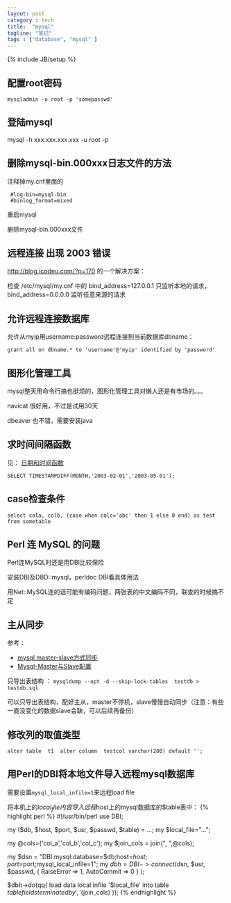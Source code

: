 ```yaml
---
layout: post
category : tech
title:  "mysql"
tagline: "笔记"
tags : ["database", "mysql" ] 
---
```

{% include JB/setup %}

## 配置root密码

``mysqladmin -u root -p 'somepasswd'``

## 登陆mysql

mysql -h xxx.xxx.xxx.xxx -u root -p

## 删除mysql-bin.000xxx日志文件的方法

注释掉my.cnf里面的

     #log-bin=mysql-bin
     #binlog_format=mixed
 
重启mysql
 
删除mysql-bin.000xxx文件

## 远程连接 出现 2003 错误

http://blog.icodeu.com/?p=170 的一个解决方案：

检查 /etc/mysql/my.cnf 中的 bind_address=127.0.0.1 只监听本地的请求，bind_address=0.0.0.0 监听任意来源的请求

## 允许远程连接数据库

允许从myip用username:password远程连接到当前数据库dbname：

``grant all on dbname.* to 'username'@'myip' identified by 'password'``

## 图形化管理工具

mysql整天用命令行搞也挺烦的，图形化管理工具对懒人还是有市场的。。。

navicat 很好用，不过是试用30天

dbeaver 也不错，需要安装java

## 求时间间隔函数

见： [日期和时间函数](http://dev.mysql.com/doc/refman/5.1/zh/functions.html#date-and-time-functions)

``SELECT TIMESTAMPDIFF(MONTH,'2003-02-01','2003-05-01');``

## case检查条件

``select cola, colb, (case when colc='abc' then 1 else 0 end) as test from sometable``

##  Perl 连 MySQL 的问题

Perl连MySQL时还是用DBI比较保险

安装DBI及DBD::mysql，perldoc DBI看具体用法

用Net::MySQL连的话可能有编码问题，两张表的中文编码不同，联查的时候搞不定

## 主从同步
参考：
- [mysql master-slave方式同步](http://shenzhenchufa.blog.51cto.com/730213/279560)
- [Mysql-Master与Slave配置](http://database.ctocio.com.cn/291/12219291.shtml#)

只导出表结构 ：
``mysqldump --opt -d --skip-lock-tables  testdb > testdb.sql``

可以只导出表结构，配好主从，master不停机，slave慢慢自动同步（注意：有些一直没变化的数据slave会缺，可以后续再备份）

## 修改列的取值类型

``alter table  t1  alter column  testcol varchar(200) default '';``

## 用Perl的DBI将本地文件导入远程mysql数据库

需要设置``mysql_local_infile=1``来远程load file

将本机上的$local_file内容导入远程$host上的mysql数据库的$table表中：
{% highlight perl %}
#!/usr/bin/perl
use DBI;

my ($db, $host, $port, $usr, $passwd, $table) = ...;
my $local_file="...";

my @cols=('col_a','col_b','col_c');
my $join_cols = join(", ",@cols);
 
my $dsn = "DBI:mysql:database=$db;host=$host;port=$port;mysql_local_infile=1";
my $dbh = DBI->connect($dsn, $usr, $passwd,
{ RaiseError => 1, AutoCommit => 0 }
);
 
$dbh->do(qq{
load data local infile '$local_file' into table $table
fields terminated by ','
($join_cols)
});
{% endhighlight %}

